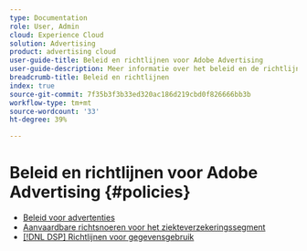 ```yaml
---
type: Documentation
role: User, Admin
cloud: Experience Cloud
solution: Advertising
product: advertising cloud
user-guide-title: Beleid en richtlijnen voor Adobe Advertising
user-guide-description: Meer informatie over het beleid en de richtlijnen voor DSP en [!DNL Advertising Search, Social, & Commerce].
breadcrumb-title: Beleid en richtlijnen
index: true
source-git-commit: 7f35b3f3b33ed320ac186d219cbd0f826666bb3b
workflow-type: tm+mt
source-wordcount: '33'
ht-degree: 39%

---
```



# Beleid en richtlijnen voor Adobe Advertising {#policies}

+ [Beleid voor advertenties](/help/policies/ad-requirements-policy.md)
+ [Aanvaardbare richtsnoeren voor het ziekteverzekeringssegment](/help/policies/health-segment-guidelines.md)
+ [[!DNL DSP] Richtlijnen voor gegevensgebruik](/help/policies/data-usage-guidelines.md)
